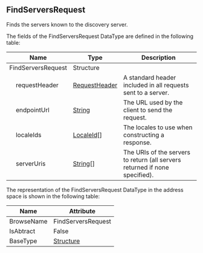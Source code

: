 <!-- datatype -->
## FindServersRequest
Finds the servers known to the discovery server.  
<!-- end of description -->
The fields of the FindServersRequest DataType are defined in the following table:  

|Name|Type|Description|
|---|---|---|
|FindServersRequest|Structure||
|&nbsp;&nbsp;&nbsp;&nbsp;requestHeader|[RequestHeader](../../../Part4/Services/RequestHeader/readme.md)|A standard header included in all requests sent to a server.|
|&nbsp;&nbsp;&nbsp;&nbsp;endpointUrl|[String](../../../Part3/DataTypes/String/readme.md)|The URL used by the client to send the request.|
|&nbsp;&nbsp;&nbsp;&nbsp;localeIds|[LocaleId](../../../Part3/DataTypes/LocaleId/readme.md)[]|The locales to use when constructing a response.|
|&nbsp;&nbsp;&nbsp;&nbsp;serverUris|[String](../../../Part3/DataTypes/String/readme.md)[]|The URIs of the servers to return (all servers returned if none specified).|

The representation of the FindServersRequest DataType in the address space is shown in the following table:  

|Name|Attribute|
|---|---|
|BrowseName|FindServersRequest|
|IsAbtract|False|
|BaseType|[Structure](../../../Part3/DataTypes/Structure/readme.md)|

